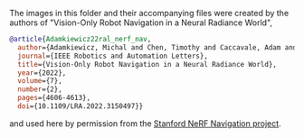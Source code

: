 The images in this folder and their accompanying files were created by the authors of "Vision-Only Robot Navigation in a Neural Radiance World",

```bibtex
@article{Adamkiewicz22ral_nerf_nav,
  author={Adamkiewicz, Michal and Chen, Timothy and Caccavale, Adam and Gardner, Rachel and Culbertson, Preston and Bohg, Jeannette and Schwager, Mac},
  journal={IEEE Robotics and Automation Letters}, 
  title={Vision-Only Robot Navigation in a Neural Radiance World}, 
  year={2022},
  volume={7},
  number={2},
  pages={4606-4613},
  doi={10.1109/LRA.2022.3150497}}
```

and used here by permission from the [Stanford NeRF Navigation project](https://mikh3x4.github.io/nerf-navigation/).
